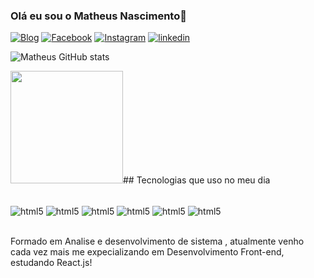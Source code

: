 ### Olá eu sou o Matheus Nascimento👋

[![Blog](https://img.shields.io/badge/dev.to-0A0A0A?style=for-the-badge&logo=devdotto&logoColor=white)](https://matheuspeluso.github.io/portfolio/)
[![Facebook](https://img.shields.io/badge/Facebook-1877F2?style=for-the-badge&logo=facebook&logoColor=white)](https://www.facebook.com/profile.php?id=100004052030104)
[![Instagram](https://img.shields.io/badge/Instagram-E4405F?style=for-the-badge&logo=instagram&logoColor=white)](https://www.instagram.com/matheuspeluso2000/)
[![linkedin](https://img.shields.io/badge/LinkedIn-0077B5?style=for-the-badge&logo=linkedin&logoColor=white)](https://www.linkedin.com/in/matheus-pereira-peluso-do-nascimento-331954191/)

![Matheus GitHub stats](https://github-readme-stats.vercel.app/api?username=matheuspeluso&show_icons=true&theme=radical)



  <img height="180em" src="https://github-readme-stats.vercel.app/api/top-langs/?username=matheuspeluso&layout=compact&langs_count=7&theme=dracula"/>## Tecnologias que uso no meu dia 

<div style="display: inline_block"> <br/>
    <img align="center" alt="html5" src="https://img.shields.io/badge/HTML5-E34F26?style=for-the-badge&logo=html5&logoColor=white">
    <img align="center" alt="html5" src="https://img.shields.io/badge/CSS3-1572B6?style=for-the-badge&logo=css3&logoColor=white">
    <img align="center" alt="html5" src="https://img.shields.io/badge/JavaScript-F7DF1E?style=for-the-badge&logo=javascript&logoColor=black">
    <img align="center" alt="html5" src="https://img.shields.io/badge/C%23-239120?style=for-the-badge&logo=c-sharp&logoColor=white">
    <img align="center" alt="html5" src="https://img.shields.io/badge/React-20232A?style=for-the-badge&logo=react&logoColor=61DAFB">
    <img align="center" alt="html5" src="https://img.shields.io/badge/Bootstrap-563D7C?style=for-the-badge&logo=bootstrap&logoColor=white">
</div>

<br>

Formado em Analise e desenvolvimento de sistema , atualmente venho cada vez mais me expecializando em Desenvolvimento Front-end, estudando React.js!
